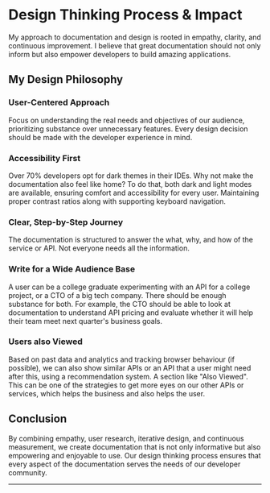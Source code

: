 # Design Thinking Process & Impact

My approach to documentation and design is rooted in empathy, clarity, and continuous improvement. I believe that great documentation should not only inform but also empower developers to build amazing applications.

## My Design Philosophy

### User-Centered Approach

Focus on understanding the real needs and objectives of our audience, prioritizing substance over unnecessary features. Every design decision should be made with the developer experience in mind.

### Accessibility First

Over 70% developers opt for dark themes in their IDEs. Why not make the documentation also feel like home? To do that, both dark and light modes are available, ensuring comfort and accessibility for every user. Maintaining proper contrast ratios along with supporting keyboard navigation.

### Clear, Step-by-Step Journey

The documentation is structured to answer the what, why, and how of the service or API. Not everyone needs all the information.

### Write for a Wide Audience Base
A user can be a college graduate experimenting with an API for a college project, or a CTO of a big tech company. There should be enough substance for both. For example, the CTO should be able to look at documentation to understand API pricing and evaluate whether it will help their team meet next quarter's business goals.

### Users also Viewed
Based on past data and analytics and tracking browser behaviour (if possible), we can also show similar APIs or an API that a user might need after this, using a recommendation system. A section like "Also Viewed". This can be one of the strategies to get more eyes on our other APIs or services, which helps the business and also helps the user.

## Conclusion

By combining empathy, user research, iterative design, and continuous measurement, we create documentation that is not only informative but also empowering and enjoyable to use. Our design thinking process ensures that every aspect of the documentation serves the needs of our developer community.

---



